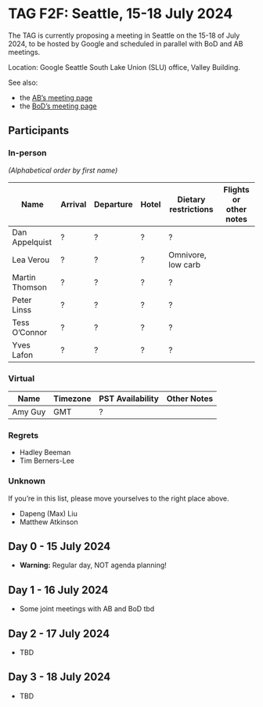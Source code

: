 # TAG F2F: Seattle, 15-18 July 2024

The TAG is currently proposing a meeting in Seattle on the 15-18 of July 2024, to be hosted by Google and scheduled in parallel with BoD and AB meetings.

Location: Google Seattle South Lake Union (SLU) office, Valley Building.

See also:

* the [AB’s meeting page](https://www.w3.org/Member/wiki/AB/Agenda/2024-07-Seattle)
* the [BoD’s meeting page](https://www.w3.org/Member/wiki/BoD/Seattle202407)

## Participants

### In-person

_(Alphabetical order by first name)_

| Name | Arrival | Departure | Hotel | Dietary restrictions | Flights or other notes |
|------|---------|-----------|-------|----------------------|------------------------|
| Dan Appelquist | ? | ? | ? | ? | |
| Lea Verou | ? | ? | ? | Omnivore, low carb | |
| Martin Thomson | ? | ? | ? | ? | |
| Peter Linss | ? | ? | ? | ? | |
| Tess O’Connor | ? | ? | ? | ? | |
| Yves Lafon | ? | ? | ? | ? | |

### Virtual

| Name | Timezone | PST Availability | Other Notes |
|------|----------|------------------|-------------|
| Amy Guy | GMT | ? | |

### Regrets

- Hadley Beeman
- Tim Berners-Lee

### Unknown

If you’re in this list, please move yourselves to the right place above.

- Dapeng (Max) Liu
- Matthew Atkinson

## Day 0 - 15 July 2024

* **Warning:** Regular day, NOT agenda planning!

## Day 1 - 16 July 2024

* Some joint meetings with AB and BoD tbd

## Day 2 - 17 July 2024

* TBD

## Day 3 - 18 July 2024

* TBD
